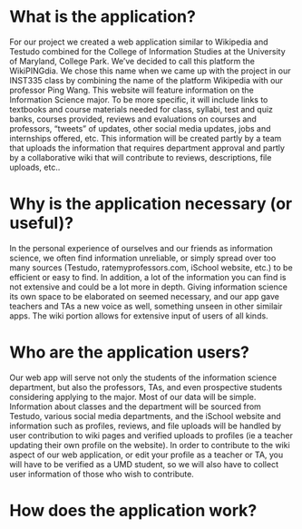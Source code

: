 # What is the application? 

For our project we created a web application similar to Wikipedia and Testudo combined for the College of Information Studies at the University of Maryland, College Park. We’ve decided to call this platform the WikiPINGdia. We chose this name when we came up with the project in our INST335 class by combining the name of the platform Wikipedia with our professor Ping Wang. This website will feature information on the Information Science major. To be more specific, it will include links to textbooks and course materials needed for class, syllabi, test and quiz banks, courses provided, reviews and evaluations on courses and professors, “tweets” of updates, other social media updates, jobs and internships offered, etc. This information will be created partly by a team that uploads the information that requires department approval and partly by a collaborative wiki that will contribute to reviews, descriptions, file uploads, etc..

# Why is the application necessary (or useful)?

In the personal experience of ourselves and our friends as information science, we often find information unreliable, or simply spread over too many sources (Testudo, ratemyprofessors.com, iSchool website, etc.) to be efficient or easy to find. In addition, a lot of the information you can find is not extensive and could be a lot more in depth. Giving information science its own space to be elaborated on seemed necessary, and our app gave teachers and TAs a new voice as well, something unseen in other similair apps. The wiki portion allows for extensive input of users of all kinds.

# Who are the application users?

Our web app will serve not only the students of the information science department, but also the professors, TAs, and even prospective students considering applying to the major. Most of our data will be simple. Information about classes and the department will be sourced from Testudo, various social media departments, and the iSchool website and information such as profiles, reviews, and file uploads will be handled by user contribution to wiki pages and verified uploads to profiles (ie a teacher updating their own profile on the website). In order to contribute to the wiki aspect of our web application, or edit your profile as a teacher or TA, you will have to be verified as a UMD student, so we will also have to collect user information of those who wish to contribute.

# How does the application work?
